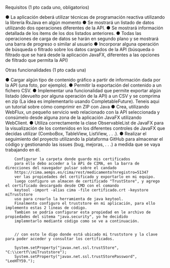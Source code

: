 Requisitos (1 pto cada uno, obligatorios) 

● La aplicación deberá utilizar técnicas de programación reactiva utilizando la librería RxJava en algún momento 
● Se mostrará un listado de datos utilizando dos operaciones diferentes de la API. 
● Se mostrará información detallada de los items de los dos listados anteriores. 
● Todas las operaciones de carga de datos se harán en segundo plano y se mostrará una barra de progreso o similar al usuario 
● Incorporar alguna operación de búsqueda o filtrado sobre los datos cargados de la API (búsqueda o filtrado que se hará desde la aplicación JavaFX, diferentes a las opciones de filtrado que permita la API) 

Otras funcionalidades (1 pto cada una) 

● Cargar algún tipo de contenido gráfico a partir de información dada por la API (una foto, por ejemplo).
● Permitir la exportación del contenido a un fichero CSV.
● Implementar una funcionalidad que permite exportar algún listado (devuelto por alguna operación de la API) a un CSV y se comprima en zip (La idea es implementarlo usando CompletableFuture). Teneis aqui un tutorial sobre cómo comprimir en ZIP con Java 
● Crea, utilizando WebFlux, un pequeño servicio web relacionado con la API seleccionada y consúmelo desde alguna zona de la aplicación JavaFX utilizando WebClient.
● Utiliza correctamente la clase ObservableList de JavaFX para la visualización de los contenidos en los diferentes controles de JavaFX que decidas utilizar (ComboBox, TableView, ListView, . . .).
● Realizar el seguimiento del proyecto utilizando la plataforma GitHub para almacenar el código y gestionando las issues (bug, mejoras, . . .) a medida que se vaya trabajando en él.


        Configurar la carpeta donde guardo mis certificados
        para ello debo acceder a la APi de CIMA, en la barra de direcciones del navegador pulsar sobre el candado
        https://cima.aemps.es/cima/rest/medicamento?nregistro=51347
        ver las propiedades del certificado y exportarlo en mi equipo.
        luego configuro un almacen de certificado "TrustStore", y agrego el certificado descargado desde CMD con el comando 
        keytool -import -alias cima -file certificado.crt -keystore miTruststore
        uso para crearlo la herramienta de java keytool.
        Finalmento configuro el truststore en mi aplicación, para ello implemento estas 2 lineas de código.
        Tambien se podría configurar esta propiedad en le archivo de propiedades del sitema "java.security", yo he decidido 
        implemntarlo mediante código como se ve a continuación.
        

        // con esto le digo donde está ubicado mi truststore y la clave para poder acceder y consultar los certificados.

        System.setProperty("javax.net.ssl.trustStore", "C:\\certf\\miTruststore");
        System.setProperty("javax.net.ssl.trustStorePassword", "LeeHTY59.");
